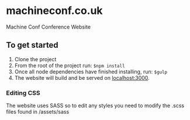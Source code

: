 machineconf.co.uk
==================

Machine Conf Conference Website

## To get started
1. Clone the project
2. From the root of the project run:
`$npm install`
3. Once all node dependencies have finished installing, run:
`$gulp`
4. The website will build and be served on [localhost:3000](http://localhost:3000).

### Editing CSS
The website uses SASS so to edit any styles you need to modify the .scss files found in /assets/sass
